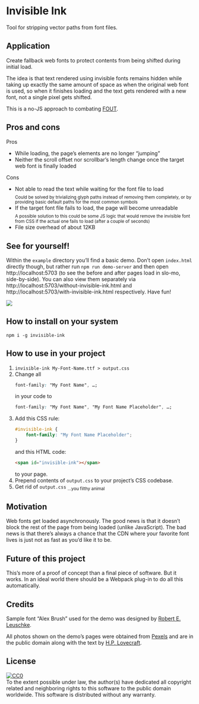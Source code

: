 # Invisible Ink

Tool for stripping vector paths from font files.


## Application

Create fallback web fonts to protect contents from being shifted during initial load.

The idea is that text rendered using invisible fonts remains hidden while taking up exactly the same amount of space as when the original web font is used, so when it finishes loading and the text gets rendered with a new font, not a single pixel gets shifted.

This is a no-JS approach to combating [FOUT](https://css-tricks.com/fout-foit-foft/).


## Pros and cons

Pros
- While loading, the page’s elements are no longer “jumping”
- Neither the scroll offset nor scrollbar’s length change once the target web font is finally loaded

Cons
 - Not able to read the text while waiting for the font file to load\
   <sub>Could be solved by trivializing glyph paths instead of removing them completely, or by providing basic default paths for the most common symbols</sub>
 - If the target font file fails to load, the page will become unreadable\
   <sub>A possible solution to this could be some JS logic that would remove the invisible font from CSS if the actual one fails to load (after a couple of seconds)</sub>
 - File size overhead of about 12KB


## See for yourself!

Within the `example` directory you’ll find a basic demo. Don’t open `index.html` directly though, but rather run `npm run demo-server` and then open http://localhost:5703 (to see the before and after pages load in slo-mo, side-by-side). You can also view them separately via http://localhost:5703/without-invisible-ink.html and http://localhost:5703/with-invisible-ink.html respectively. Have fun!

[![](https://user-images.githubusercontent.com/1392048/104838565-cc709600-585f-11eb-943b-21678d06c3a4.gif)](https://y2z.github.io/projects/invisible-ink/example)


## How to install on your system

    npm i -g invisible-ink


## How to use in your project

1. `invisible-ink My-Font-Name.ttf > output.css`
2. Change all
    ```CSS
    font-family: "My Font Name", …;
    ```
    in your code to
    ```CSS
    font-family: "My Font Name", "My Font Name Placeholder", …;
    ```
3. Add this CSS rule:
    ```CSS
    #invisible-ink {
        font-family: "My Font Name Placeholder";
    }
    ```
    and this HTML code:
    ```HTML
    <span id="invisible-ink"></span>
    ```
    to your page.
4. Prepend contents of `output.css` to your project’s CSS codebase.
5. Get rid of `output.css` <sub>…you filthy animal</sub>


## Motivation

Web fonts get loaded asynchronously. The good news is that it doesn’t block the rest of the page from being loaded (unlike JavaScript). The bad news is that there’s always a chance that the CDN where your favorite font lives is just not as fast as you’d like it to be.


## Future of this project

This’s more of a proof of concept than a final piece of software. But it works. In an ideal world there should be a Webpack plug-in to do all this automatically.


## Credits

Sample font “Alex Brush” used for the demo was designed by [Robert E. Leuschke](https://www.typesetit.com/).

All photos shown on the demo’s pages were obtained from [Pexels](https://pexels.com/) and are in the public domain along with the text by [H.P. Lovecraft](https://www.hplovecraft.com/).


## License

<a href="http://creativecommons.org/publicdomain/zero/1.0/">
    <img src="http://i.creativecommons.org/p/zero/1.0/88x31.png" alt="CC0" />
</a>
<br />
To the extent possible under law, the author(s) have dedicated all copyright related and neighboring rights to this software to the public domain worldwide.
This software is distributed without any warranty.
